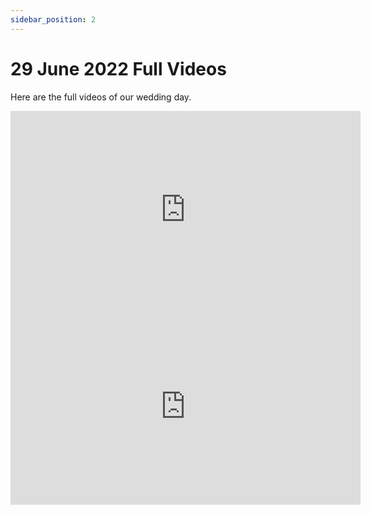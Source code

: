```yaml
---
sidebar_position: 2
---
```


# 29 June 2022 Full Videos

Here are the full videos of our wedding day.

<div class="iframe-container">
<iframe width="560" height="315" src="https://www.youtube.com/embed/-O0X2Eq7MNU" title="YouTube video player" frameborder="0" allow="accelerometer; autoplay; clipboard-write; encrypted-media; gyroscope; picture-in-picture; web-share" allowfullscreen></iframe>
</div>

<div class="iframe-container">
<iframe width="560" height="315" src="https://www.youtube.com/embed/EKz7nUH03PY" title="YouTube video player" frameborder="0" allow="accelerometer; autoplay; clipboard-write; encrypted-media; gyroscope; picture-in-picture; web-share" allowfullscreen></iframe>
</div>



